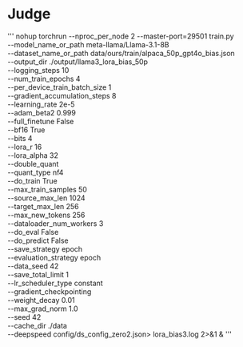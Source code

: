 # Judge
'''
nohup torchrun --nproc_per_node 2 --master-port=29501 train.py \
  --model_name_or_path meta-llama/Llama-3.1-8B \
  --dataset_name_or_path data/ours/train/alpaca_50p_gpt4o_bias.json \
  --output_dir ./output/llama3_lora_bias_50p \
  --logging_steps 10 \
  --num_train_epochs 4 \
  --per_device_train_batch_size 1 \
  --gradient_accumulation_steps 8 \
  --learning_rate 2e-5 \
  --adam_beta2 0.999 \
  --full_finetune False \
  --bf16 True \
  --bits 4 \
  --lora_r 16 \
  --lora_alpha 32 \
  --double_quant \
  --quant_type nf4 \
  --do_train True \
  --max_train_samples 50 \
  --source_max_len 1024 \
  --target_max_len 256 \
  --max_new_tokens 256 \
  --dataloader_num_workers 3 \
  --do_eval False \
  --do_predict False \
  --save_strategy epoch \
  --evaluation_strategy epoch \
  --data_seed 42 \
  --save_total_limit 1 \
  --lr_scheduler_type constant \
  --gradient_checkpointing \
  --weight_decay 0.01 \
  --max_grad_norm 1.0 \
  --seed 42 \
  --cache_dir ./data  \
  --deepspeed config/ds_config_zero2.json> lora_bias3.log 2>&1 &
'''